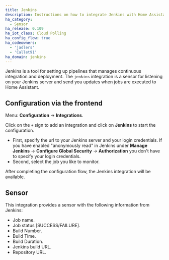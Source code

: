 ```yaml
---
title: Jenkins
description: Instructions on how to integrate Jenkins with Home Assistant.
ha_category:
  - Sensor
ha_release: 0.109
ha_iot_class: Cloud Polling
ha_config_flow: true
ha_codeowners:
  - 'jadlers' 
  - 'Callet91'
ha_domain: jenkins
---
```


Jenkins is a tool for setting up pipelines that manages continuous integration and deployment.  The `jenkins` integration is a sensor for listening on your Jenkins server and send you updates when jobs are executed to Home Assistant.  

## Configuration via the frontend

Menu: **Configuration** -> **Integrations**.

Click on the `+` sign to add an integration and click on **Jenkins** to start the configuration.

- First, specify the url to your Jenkins server and your login credentials. If you have enabled "anonymously read" in Jenkins under **Manage Jenkins** -> **Configure Global Security** -> **Authorization** you don't have to specify your login credentials. 
- Second, select the job you like to monitor. 

After completing the configuration flow, the Jenkins integration will be available.

## Sensor

This integration provides a sensor with the following information from Jenkins:

- Job name.
- Job status [SUCCESS/FAILURE].
- Build Number.
- Build Time.
- Build Duration. 
- Jenkins build URL. 
- Repository URL. 
